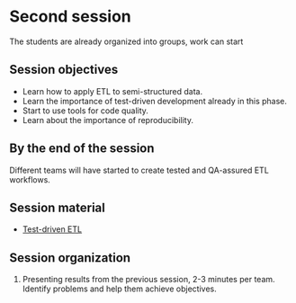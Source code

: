 # Second session

The students are already organized into groups, work can start

## Session objectives

* Learn how to apply ETL to semi-structured data.
* Learn the importance of test-driven development already in this phase.
* Start to use tools for code quality.
* Learn about the importance of reproducibility.

## By the end of the session

Different teams will have started to create tested and QA-assured ETL workflows.

## Session material

* [Test-driven ETL](../text/03.TDD.md)

## Session organization

1. Presenting results from the previous session, 2-3 minutes per team. Identify
   problems and help them achieve objectives.
